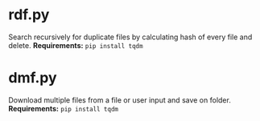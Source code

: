 # rdf.py
Search recursively for duplicate files by calculating hash of every file and delete.
**Requirements:**
```pip install tqdm```

# dmf.py
Download multiple files from a file or user input and save on folder.
**Requirements:**
```pip install tqdm```